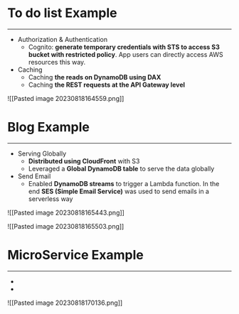 # To do list Example
---

* Authorization & Authentication
	* Cognito: **generate temporary credentials with STS to access S3 bucket with restricted policy**. App users can directly access AWS resources this way.
* Caching
	* Caching **the reads on DynamoDB using DAX**
	* Caching **the REST requests at the API Gateway level**

![[Pasted image 20230818164559.png]]

# Blog Example
---

* Serving Globally
	* **Distributed using CloudFront** with S3
	* Leveraged a **Global DynamoDB table** to serve the data globally
* Send Email
	* Enabled **DynamoDB streams** to trigger a Lambda function. In the end **SES (Simple Email Service)** was used to send emails in a serverless way

![[Pasted image 20230818165443.png]]

![[Pasted image 20230818165503.png]]

# MicroService Example
---

* 
* 
![[Pasted image 20230818170136.png]]
